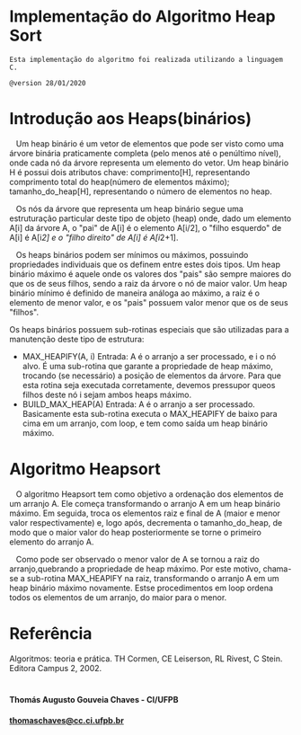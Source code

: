 # Implementação do Algoritmo Heap Sort
    Esta implementação do algoritmo foi realizada utilizando a linguagem C.

    @version 28/01/2020
    
# Introdução aos Heaps(binários)
   Um heap binário é um vetor de elementos que pode ser visto como uma árvore binária praticamente completa (pelo menos até o penúltimo nível), onde cada nó da árvore representa um elemento do vetor. Um heap binário H é possui dois atributos chave: comprimento[H], representando comprimento total do heap(número de elementos máximo); tamanho_do_heap[H], representando o número de elementos no heap. 
   
   Os nós da árvore que representa um heap binário segue uma estruturação particular deste tipo de objeto (heap) onde, dado um elemento A[i] da árvore A, o "pai" de A[i] é o elemento A[i/2], o "filho esquerdo" de A[i] é A[i*2] e o "filho direito" de A[i] é A[i*2+1].
   
   Os heaps binários podem ser mínimos ou máximos, possuindo propriedades individuais que os definem entre estes dois tipos. Um heap binário máximo é aquele onde os valores dos "pais" são sempre maiores do que os de seus filhos, sendo a raiz da árvore o nó de maior valor. Um heap binário mínimo é definido de maneira análoga ao máximo, a raiz é o elemento de menor valor, e os "pais" possuem valor menor que os de seus "filhos".
   
   Os heaps binários possuem sub-rotinas especiais que são utilizadas para a manutenção deste tipo de estrutura:
   
   - MAX_HEAPIFY(A, i)
   Entrada: A é o arranjo a ser processado, e i o nó alvo.
   É uma sub-rotina que garante a propriedade de heap máximo, trocando (se necessário) a posição de elementos da árvore.
   Para que esta rotina seja executada corretamente, devemos pressupor queos filhos deste nó i sejam ambos heaps máximo.
   - BUILD_MAX_HEAP(A)
   Entrada: A é o arranjo a ser processado.
   Basicamente esta sub-rotina executa o MAX_HEAPIFY de baixo para cima
   em um arranjo, com loop, e tem como saída um heap binário máximo.
        
 # Algoritmo Heapsort
   O algoritmo Heapsort tem como objetivo a ordenação dos elementos de um arranjo A. Ele começa transformando o arranjo A em um heap binário máximo. Em seguida, troca os elementos raiz e final de A (maior e menor valor respectivamente) e, logo após, decrementa o tamanho_do_heap, de modo que o maior valor do heap posteriormente se torne o primeiro elemento do arranjo A. 
   
   Como pode ser observado o menor valor de A se tornou a raiz do arranjo,quebrando a propriedade de heap máximo. Por este motivo, chama-se a sub-rotina MAX_HEAPIFY na raiz, transformando o arranjo A em um heap binário máximo novamente. Estse procedimentos em loop ordena todos os elementos de um arranjo, do maior para o menor.

# Referência
Algoritmos: teoria e prática. TH Cormen, CE Leiserson, RL Rivest, C Stein. Editora Campus 2, 2002.


#   
#### Thomás Augusto Gouveia Chaves - CI/UFPB
#### thomaschaves@cc.ci.ufpb.br
